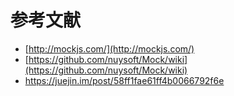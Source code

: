# 参考文献

* [http://mockjs.com/](http://mockjs.com/)
* [https://github.com/nuysoft/Mock/wiki](https://github.com/nuysoft/Mock/wiki)
* https://juejin.im/post/58ff1fae61ff4b0066792f6e



